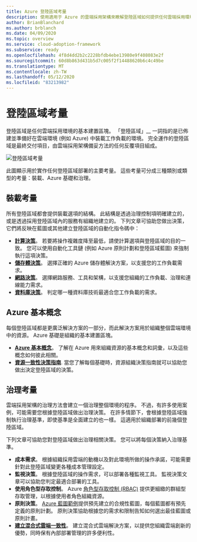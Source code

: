 ```yaml
---
title: Azure 登陸區域考量
description: 使用適用于 Azure 的雲端採用架構來瞭解登陸區域如何提供任何雲端採用環境的基本建立區塊。
author: BrianBlanchard
ms.author: brblanch
ms.date: 04/09/2020
ms.topic: overview
ms.service: cloud-adoption-framework
ms.subservice: ready
ms.openlocfilehash: 4f8d4dd2b2c2228bfdb4ebe13980e9f408083e2f
ms.sourcegitcommit: 60d8b863d431b5d7c005f2f14488620b6c4c49be
ms.translationtype: MT
ms.contentlocale: zh-TW
ms.lasthandoff: 05/12/2020
ms.locfileid: "83213982"
---
```

# <a name="landing-zone-considerations"></a>登陸區域考量

登陸區域是任何雲端採用環境的基本建置區塊。 「登陸區域」__ 一詞指的是已佈建並準備好在雲端環境 (例如 Azure) 中裝載工作負載的環境。 完全運作的登陸區域是最終交付項目，由雲端採用架構備妥方法的任何反覆項目組成。

![登陸區域考量](../../_images/ready/landing-zone-considerations.png)

此圖顯示用於實作任何登陸區域部署的主要考量。 這些考量可分成三種類別或類型的考量：裝載、Azure 基礎和治理。

## <a name="hosting-considerations"></a>裝載考量

所有登陸區域都會提供裝載選項的結構。 此結構是透過治理控制項明確建立的，或是透過採用登陸區域內的服務有組織地建立的。 下列文章可協助您做出決策，它們將反映在藍圖或其他建立登陸區域的自動化指令碼中：

- **[計算決策](./compute-options.md)**。 若要將操作複雜度降至最低，請使計算選項與登陸區域的目的一致。 您可以使用自動化工具鏈 (例如 Azure 原則計劃和登陸區域藍圖) 來強制執行這項決策。
- **[儲存體決策](./storage-options.md)**。 選擇正確的 Azure 儲存體解決方案，以支援您的工作負載需求。
- **[網路決策](./networking-options.md)**。 選擇網路服務、工具和架構，以支援您組織的工作負載、治理和連線能力需求。
- **[資料庫決策](./data-options.md)**。 判定哪一種資料庫技術最適合您工作負載的需求。

## <a name="azure-fundamentals"></a>Azure 基本概念

每個登陸區域都是更廣泛解決方案的一部分，而此解決方案用於組織整個雲端環境中的資源。 Azure 基礎是組織的基本建置區塊。

- **[Azure 基本概念](./fundamental-concepts.md)**。 了解在 Azure 用來組織資源的基本概念和詞彙，以及這些概念如何彼此相關。
- **[資源一致性決策指南](../../decision-guides/resource-consistency/index.md)**. 當您了解每個基礎時，資源組織決策指南就可以協助您做出決定登陸區域的決策。

## <a name="governance-considerations"></a>治理考量

雲端採用架構的治理方法會建立一個治理整個環境的程序。 不過，有許多使用案例，可能需要您根據登陸區域做出治理決策。 在許多情節下，會根據登陸區域強制執行治理基準，即使基準是全面建立的也一樣。 這適用於組織部署的前幾個登陸區域。

下列文章可協助您對登陸區域做出治理相關決策。 您可以將每個決策納入治理基準。

- **成本需求**。 根據組織採用雲端的動機以及對此環境所做的操作承諾，可能需要針對此登陸區域變更各種成本管理設定。
- **監視決策**。 根據登陸區域的操作需求，可以部署各種監視工具。 監視決策文章可以協助您判定最適合部署的工具。
- **使用角色型存取控制**。 Azure [角色型存取控制 (RBAC)](../considerations/roles.md) 提供更細緻的群組型存取管理，以根據使用者角色組織資源。
- **原則決策**。 [Azure 藍圖範例](https://docs.microsoft.com/azure/governance/blueprints/samples)提供預先建立的合規性藍圖，每個藍圖都有預先定義的原則計劃。 原則決策協助根據您的需求和限制告知如何選出最佳藍圖或原則計畫。
- **[建立混合式雲端一致性](./hybrid-consistency.md)**。 建立混合式雲端解決方案，以提供您組織雲端創新的優勢，同時保有內部部署管理的許多便利性。
